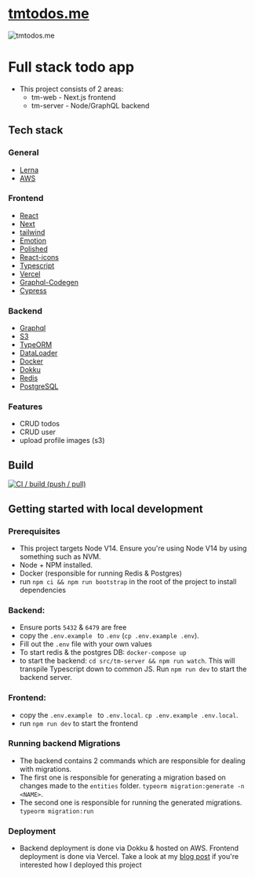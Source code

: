 # [tmtodos.me](tmtodos.me)

![tmtodos.me](https://socialify.git.ci/luke-h1/tmtodos.me/image?language=1&owner=1&pattern=Charlie%20Brown&stargazers=1&theme=Dark)


# Full stack todo app 
* This project consists of 2 areas: 
   * tm-web - Next.js frontend
   * tm-server - Node/GraphQL backend


## Tech stack 

### General
- [Lerna](https://lerna.js.org/)
- [AWS](https://aws.amazon.com/)

### Frontend
- [React](https://github.com/facebook/react)
- [Next](https://github.com/vercel/next.js)
- [tailwind](http://tailwindcss.com/)
- [Emotion](https://github.com/emotion-js/emotion)
- [Polished](https://github.com/styled-components/polished)
- [React-icons](https://github.com/react-icons/react-icons)
- [Typescript](https://github.com/Microsoft/TypeScript)
- [Vercel](https://vercel.com/)
- [Graphql-Codegen](https://www.graphql-code-generator.com/)
- [Cypress](https://www.cypress.io/)


### Backend 
- [Graphql](https://graphql.org/)
- [S3](https://aws.amazon.com/s3/)
- [TypeORM](https://typeorm.io/#/)
- [DataLoader](https://github.com/graphql/dataloader)
- [Docker](https://www.docker.com/)
- [Dokku](https://dokku.com/)
- [Redis](https://redis.io/)
- [PostgreSQL](https://www.postgresql.org/)


### Features 
- CRUD todos 
- CRUD user
- upload profile images (s3)

## Build 

[![CI / build (push / pull)](https://github.com/luke-h1/tmtodos.me/actions/workflows/build.yml/badge.svg)](https://github.com/luke-h1/tmtodos.me/actions/workflows/build.yml)

## Getting started with local development 

### Prerequisites
* This project targets Node V14. Ensure you're using Node V14 by using something such as NVM. 
* Node + NPM installed.
* Docker (responsible for running Redis & Postgres)
* run `npm ci && npm run bootstrap` in the root of the project to install dependencies 

### Backend: 
* Ensure ports `5432` & `6479` are free
* copy the `.env.example ` to `.env` (`cp .env.example .env`).
* Fill out the `.env` file with your own values
* To start redis & the postgres DB: `docker-compose up`
* to start the backend: `cd src/tm-server && npm run watch`. This will transpile Typescript down to common JS. Run `npm run dev` to start the backend server. 

### Frontend: 
* copy the `.env.example ` to `.env.local`. `cp .env.example .env.local`. 
* run `npm run dev` to start the frontend

### Running backend Migrations 
* The backend contains 2 commands which are responsible for dealing with migrations. 
* The first one is responsible for generating a migration based on changes made to the `entities` folder. `typeorm migration:generate -n <NAME>`. 
* The second one is responsible for running the generated migrations. `typeorm migration:run`

### Deployment 
* Backend deployment is done via Dokku & hosted on AWS. Frontend deployment is done via Vercel. Take a look at my <a href="https://lhowsam.com/blog/deploying-a-full-stack-app-via-dokku/">blog post</a> if you're interested how I deployed this project 

<br />

